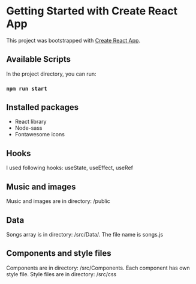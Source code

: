 # Getting Started with Create React App

This project was bootstrapped with [Create React App](https://github.com/facebook/create-react-app).

## Available Scripts

In the project directory, you can run:

### `npm run start`

## Installed packages

- React library
- Node-sass
- Fontawesome icons

## Hooks

I used following hooks: useState, useEffect, useRef

## Music and images

Music and images are in directory: /public

## Data

Songs array is in directory: /src/Data/. The file name is songs.js

## Components and style files

Components are in directory: /src/Components. Each component has own style file.
Style files are in directory: /src/css